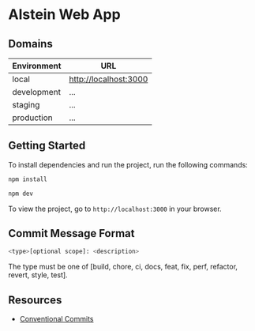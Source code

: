 # Alstein Web App

## Domains

| Environment | URL                     |
| ----------- | ----------------------- |
| local       | <http://localhost:3000> |
| development | ...                     |
| staging     | ...                     |
| production  | ...                     |

## Getting Started

To install dependencies and run the project, run the following commands:

```bash
npm install

npm dev
```

To view the project, go to `http://localhost:3000` in your browser.

## Commit Message Format

```bash
<type>[optional scope]: <description>
```

The type must be one of [build, chore, ci, docs, feat, fix, perf, refactor, revert, style, test].

## Resources

- [Conventional Commits](https://www.conventionalcommits.org/en/v1.0.0/)
